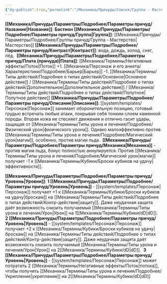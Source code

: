 ```yaml
---
{"dg-publish":true,"permalink":"/Механика/Причуды/Список/Группа - Мастерство/Бастион/","noteIcon":"","created":"2025-08-21T13:47:48.820+03:00","updated":"2025-09-04T08:06:55.137+03:00"}
---
```


**[[Механика/Причуды/Параметры/Подробнее/Параметры причуд/Название\|Название]]**: **Бастион**
**[[Механика/Причуды/Параметры/Подробнее/Параметры причуд/Группа\|Группа]]**: [[Механика/Причуды/Параметры/Подробнее/Группы причуд/Группа - Мастерство\|Мастерство]] 
**[[Механика/Причуды/Параметры/Подробнее/Параметры причуд/Контраст\|Контраст]]**: вода, дождь, холод, снег, лёд. 
**[[Механика/Причуды/Параметры/Подробнее/Параметры причуд/Плата (причуда)\|Плата]]**: [[Механика/Термины/Негативные эффекты/Поток\|Поток]] +1. [[Механика/Персонаж и его анкета/Характеристики/Подробнее/Барьер\|Барьер]] -1. [[Механика/Термины/Типы действий/Подробнее о типах действий/Основное\|Основное действие]] / [[Механика/Термины/Типы действий/Подробнее о типах действий/Дополнительное\|Дополнительное действие]] / [[Механика/Термины/Типы действий/Подробнее о типах действий/Попутное\|Попутное действие]]
**[[Механика/Причуды/Параметры/Подробнее/Параметры причуд/Описание\|Описание]]**: [[system/templates/Персонаж\|Персонаж]] занимает оборонительную позицию, готовый грудью встречать любые атаки, покрывая себя тонким слоем каменной породы. Вторая кожа не стесняет движения и отлично гасит удары, защищая от [[Механика/Термины/Типы урона и лечения/Подробнее/Физический урон\|физического урона]]. Однако малоэффективно против [[Механика/Термины/Типы урона и лечения/Подробнее/Магический урон\|магии]], особенно, против магии льда. 
**[[Механика/Причуды/Параметры/Подробнее/Параметры причуд/Механика\|Механика]]** - против магии льда, бонус полностью аннулируется. Против [[Механика/Термины/Типы урона и лечения/Подробнее/Магический урон\|магии]] получает -1 к [[Механика/Термины/Кубики/Броски кубиков на удачу\|эффективности]]. 

**[[Механика/Причуды/Параметры/Подробнее/Параметры причуд/Уровень\|Уровни]]**:
**1 [[Механика/Причуды/Параметры/Подробнее/Параметры причуд/Уровень\|Уровень]]** - [[system/templates/Персонаж\|Персонаж]] получает +1 к [[Механика/Термины/Кубики/Броски кубиков на удачу\|броскам]] на [[Механика/Термины/Типы действий/Подробнее о типах действий/Контр-действие\|защиту]]. Даже неудачная защита даёт возможность снизить получаемый [[Механика/Термины/Типы урона и лечения/Урон\|Урон]] на 1[[Механика/Термины/Кубики/dD\|dD]]. 
**2 [[Механика/Причуды/Параметры/Подробнее/Параметры причуд/Уровень\|Уровень]]** - [[system/templates/Персонаж\|Персонаж]] получает +2 к [[Механика/Термины/Кубики/Броски кубиков на удачу\|броскам]] на [[Механика/Термины/Типы действий/Подробнее о типах действий/Контр-действие\|защиту]]. Даже неудачная защита даёт возможность снизить получаемый [[Механика/Термины/Типы урона и лечения/Урон\|Урон]] на 2[[Механика/Термины/Кубики/dD\|dD]]. 
**3 [[Механика/Причуды/Параметры/Подробнее/Параметры причуд/Уровень\|Уровень]]** - [[system/templates/Персонаж\|Персонаж]] может потратить 2 [[Механика/Термины/Негативные эффекты/Поток\|потока]], чтобы получить [[Механика/Термины/Типы урона и лечения/Подробнее/Укрепление\|укрепление]] на 2[[Механика/Термины/Кубики/dD\|dD]]